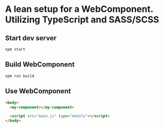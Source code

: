 # A lean setup for a WebComponent. Utilizing TypeScript and SASS/SCSS

## Start dev server

```shell
npm start
```

## Build WebComponent

```shell
npm run build
```

## Use WebComponent

```html
<body>
  <my-component></my-component>

  <script src="main.js" type="module"></script>
</body>
```
